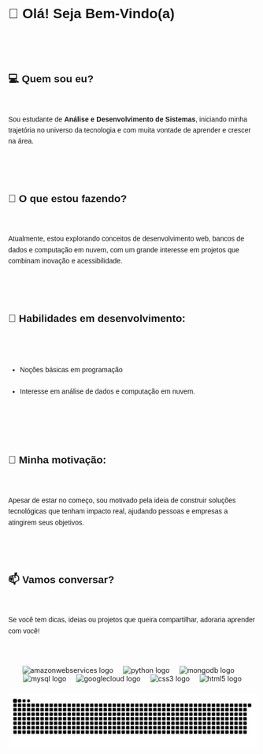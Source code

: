 
<p align="center"><div style="font-family: Arial, sans-serif; line-height: 1.6;"><br>  <h1>👋 Olá! Seja Bem-Vindo(a)</h1><br>  <br>  <h2>💻 Quem sou eu?</h2><br>  <p>Sou estudante de <strong>Análise e Desenvolvimento de Sistemas</strong>, iniciando minha trajetória no universo da tecnologia e com muita vontade de aprender e crescer na área.</p><br>  <br>  <h2>🚀 O que estou fazendo?</h2><br>  <p>Atualmente, estou explorando conceitos de desenvolvimento web, bancos de dados e computação em nuvem, com um grande interesse em projetos que combinam inovação e acessibilidade.</p><br>  <br>  <h2>🎯 Habilidades em desenvolvimento:</h2><br>  <ul><br>    <li>Noções básicas em programação </li><br>    <li>Interesse em análise de dados e computação em nuvem.</li><br>  </ul><br>  <br>  <h2>🌟 Minha motivação:</h2><br>  <p>Apesar de estar no começo, sou motivado pela ideia de construir soluções tecnológicas que tenham impacto real, ajudando pessoas e empresas a atingirem seus objetivos.</p><br>  <br>  <h2>📫 Vamos conversar?</h2><br>  <p>Se você tem dicas, ideias ou projetos que queira compartilhar, adoraria aprender com você!</p><br></div></p>

###

<div align="center">
  <img src="https://cdn.jsdelivr.net/gh/devicons/devicon/icons/amazonwebservices/amazonwebservices-line-wordmark.svg" height="40" alt="amazonwebservices logo"  />
  <img width="12" />
  <img src="https://cdn.jsdelivr.net/gh/devicons/devicon/icons/python/python-original.svg" height="40" alt="python logo"  />
  <img width="12" />
  <img src="https://cdn.jsdelivr.net/gh/devicons/devicon/icons/mongodb/mongodb-original.svg" height="40" alt="mongodb logo"  />
  <img width="12" />
  <img src="https://cdn.jsdelivr.net/gh/devicons/devicon/icons/mysql/mysql-original.svg" height="40" alt="mysql logo"  />
  <img width="12" />
  <img src="https://cdn.jsdelivr.net/gh/devicons/devicon/icons/googlecloud/googlecloud-original.svg" height="40" alt="googlecloud logo"  />
  <img width="12" />
  <img src="https://cdn.jsdelivr.net/gh/devicons/devicon/icons/css3/css3-original.svg" height="40" alt="css3 logo"  />
  <img width="12" />
  <img src="https://cdn.jsdelivr.net/gh/devicons/devicon/icons/html5/html5-original.svg" height="40" alt="html5 logo"  />
</div>

###

<img src="https://raw.githubusercontent.com/ERIKAZDECARVALHO/ERIKAZDECARVALHO/output/snake.svg" alt="Snake animation" />

###
